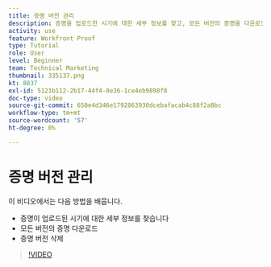 ```yaml
---
title: 증명 버전 관리
description: 증명을 업로드한 시기에 대한 세부 정보를 찾고, 모든 버전의 증명을 다운로드하고, 에서 증명 버전을 삭제하는 방법을 알아봅니다. [!DNL  Workfront].
activity: use
feature: Workfront Proof
type: Tutorial
role: User
level: Beginner
team: Technical Marketing
thumbnail: 335137.png
kt: 8837
exl-id: 5121b112-2b17-44f4-8e36-1ce4eb9898f8
doc-type: video
source-git-commit: 650e4d346e1792863930dcebafacab4c88f2a8bc
workflow-type: tm+mt
source-wordcount: '57'
ht-degree: 0%

---
```


# 증명 버전 관리

이 비디오에서는 다음 방법을 배웁니다.

* 증명이 업로드된 시기에 대한 세부 정보를 찾습니다
* 모든 버전의 증명 다운로드
* 증명 버전 삭제

>[!VIDEO](https://video.tv.adobe.com/v/335137/?quality=12&learn=on)

<!--
## Learn more
* Manage proof versions
* Remove or archive a proof
* Summary for documents overview
-->
